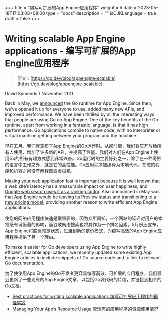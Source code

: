 +++
title = "编写可扩展的App Engine应用程序"
weight = 5
date = 2023-05-18T17:03:08+08:00
type = "docs"
description = ""
isCJKLanguage = true
draft = false
+++

# Writing scalable App Engine applications - 编写可扩展的App Engine应用程序

> 原文：[https://go.dev/blog/appengine-scalable](https://go.dev/blog/appengine-scalable)

David Symonds
1 November 2011

Back in May, we [announced](https://blog.golang.org/2011/05/go-and-google-app-engine.html) the Go runtime for App Engine. Since then, we’ve opened it up for everyone to use, added many new APIs, and improved performance. We have been thrilled by all the interesting ways that people are using Go on App Engine. One of the key benefits of the Go runtime, apart from working in a fantastic language, is that it has high performance. Go applications compile to native code, with no interpreter or virtual machine getting between your program and the machine.

早在五月，我们就宣布了App Engine的Go运行时。从那时起，我们将它开放给所有人使用，增加了许多新的API，并提高了性能。我们对人们在App Engine上使用Go的所有有趣方式感到非常兴奋。Go运行时的主要好处之一，除了在一种奇妙的语言中工作之外，就是它的高性能。Go应用程序被编译为本地代码，在您的程序和机器之间没有解释器或虚拟机。

Making your web application fast is important because it is well known that a web site’s latency has a measurable impact on user happiness, and [Google web search uses it as a ranking factor](https://googlewebmastercentral.blogspot.com/2010/04/using-site-speed-in-web-search-ranking.html). Also announced in May was that App Engine would be [leaving its Preview status](http://googleappengine.blogspot.com/2011/05/year-ahead-for-google-app-engine.html) and transitioning to a [new pricing model](https://www.google.com/enterprise/cloud/appengine/pricing.html), providing another reason to write efficient App Engine applications.

使您的网络应用程序快速是很重要的，因为众所周知，一个网站的延迟对用户的幸福感有可衡量的影响，而谷歌网络搜索也将其作为一个排名因素。5月份还宣布，App Engine将脱离预览状态，过渡到新的定价模式，为编写高效的App Engine应用程序提供了另一个理由。

To make it easier for Go developers using App Engine to write highly efficient, scalable applications, we recently updated some existing App Engine articles to include snippets of Go source code and to link to relevant Go documentation.

为了使使用App Engine的Go开发者更容易编写高效、可扩展的应用程序，我们最近更新了一些现有的App Engine文章，以包括Go源代码的片段，并链接到相关的Go文档。

- [Best practices for writing scalable applications 编写可扩展应用程序的最佳实践](http://code.google.com/appengine/articles/scaling/overview.html)
- [Managing Your App’s Resource Usage 管理您的应用程序的资源使用情况](http://code.google.com/appengine/articles/managing-resources.html)
